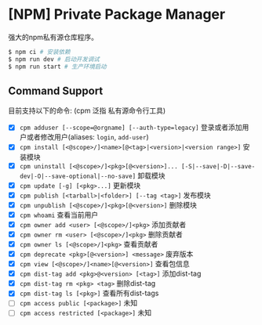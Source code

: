 # [NPM] Private Package Manager

强大的npm私有源仓库程序。

```bash
$ npm ci # 安装依赖
$ npm run dev # 启动开发调试
$ npm run start # 生产环境启动
```

## Command Support

目前支持以下的命令: (cpm 泛指 私有源命令行工具)

- [x] `cpm adduser [--scope=@orgname] [--auth-type=legacy]` 登录或者添加用户或者修改用户(aliases: `login`, `add-user`)
- [x] `cpm install [<@scope>/]<name>[@<tag>|<version>|<version range>]` 安装模块
- [x] `cpm uninstall [<@scope>/]<pkg>[@<version>]... [-S|--save|-D|--save-dev|-O|--save-optional|--no-save]` 卸载模块
- [x] `cpm update [-g] [<pkg>...]` 更新模块
- [x] `cpm publish [<tarball>|<folder>] [--tag <tag>]` 发布模块
- [x] `cpm unpublish [<@scope>/]<pkg>[@<version>]` 删除模块
- [x] `cpm whoami` 查看当前用户
- [x] `cpm owner add <user> [<@scope>/]<pkg>` 添加贡献者
- [x] `cpm owner rm <user> [<@scope>/]<pkg>` 删除贡献者
- [x] `cpm owner ls [<@scope>/]<pkg>` 查看贡献者
- [x] `cpm deprecate <pkg>[@<version>] <message>` 废弃版本
- [x] `cpm view [<@scope>/]<name>[@<version>]` 查看包信息
- [x] `cpm dist-tag add <pkg>@<version> [<tag>]` 添加dist-tag
- [x] `cpm dist-tag rm <pkg> <tag>` 删除dist-tag
- [x] `cpm dist-tag ls [<pkg>]` 查看所有dist-tags
- [ ] `cpm access public [<package>]` 未知
- [ ] `cpm access restricted [<package>]` 未知